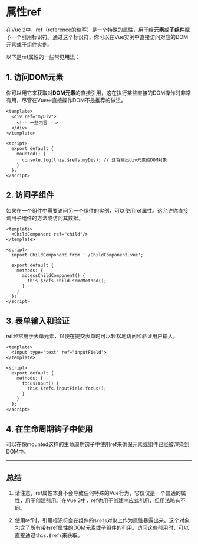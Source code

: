# 属性ref

在Vue 2中，ref（reference的缩写）是一个特殊的属性，用于给**元素**或**子组件**赋予一个引用标识符。通过这个标识符，你可以在Vue实例中直接访问对应的DOM元素或子组件实例。

以下是ref属性的一些常见用法：

## 1. 访问DOM元素

你可以用它来获取对**DOM元素**的直接引用，这在执行某些直接的DOM操作时非常有用，尽管在Vue中直接操作DOM不是推荐的做法。

```vue
<template>
  <div ref="myDiv">
    <!-- 一些内容 -->
  </div>
</template>

<script>
  export default {
    mounted() {
      console.log(this.$refs.myDiv); // 这将输出div元素的DOM对象
    }
  };
</script>
```

## 2. 访问子组件

如果在一个组件中需要访问另一个组件的实例，可以使用ref属性。这允许你直接调用子组件的方法或访问其数据。

```vue
<template>
  <ChildComponent ref="child"/>
</template>

<script>
  import ChildComponent from './ChildComponent.vue';

  export default {
    methods: {
      accessChildComponent() {
        this.$refs.child.someMethod();
      }
    }
  };
</script>
```

## 3. 表单输入和验证

ref经常用于表单元素，以便在提交表单时可以轻松地访问和验证用户输入。

```vue
<template>
  <input type="text" ref="inputField">
</template>

<script>
  export default {
    methods: {
      focusInput() {
        this.$refs.inputField.focus();
      }
    }
  };
</script>
```

## 4. 在生命周期钩子中使用

可以在像mounted这样的生命周期钩子中使用ref来确保元素或组件已经被渲染到DOM中。

---

## 总结

1. 请注意，ref属性本身不会导致任何特殊的Vue行为，它仅仅是一个普通的属性，用于创建引用。在Vue 3中，ref也用于创建响应式引用，但用法略有不同。

2. 使用ref时，引用标识符会在组件的`$refs`对象上作为属性暴露出来。这个对象包含了所有带有ref属性的DOM元素或子组件的引用。访问这些引用时，可以直接通过`this.$refs`来获取。

